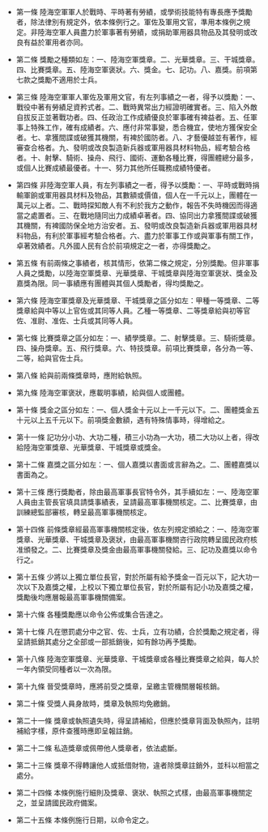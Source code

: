 * 第一條 陸海空軍軍人於戰時、平時著有勞績，或學術技能特有專長應予獎勵者，除法律別有規定外，依本條例行之。軍佐及軍用文官，準用本條例之規定。非陸海空軍人員盡力於軍事著有勞績，或捐助軍用器具物品及其發明或改良有益於軍用者亦同。

* 第二條 獎勵之種類如左：一、陸海空軍獎章。二、光華獎章。三、干城獎章。四、比賽獎章。五、陸海空軍褒狀。六、獎金。七、記功。八、嘉獎。前項第七款之獎勵不適用於士兵。

* 第三條 陸海空軍軍人軍佐及軍用文官，有左列事績之一者，得予以獎勵：一、戰役中著有勞績足資矜式者。二、戰時異常出力經證明確實者。三、陷入外敵自拔反正並著戰功者。四、任政治工作成績優良於軍事確有裨益者。五、任軍事上特殊工作，確有成績者。六、應付非常事變，悉合機宜，使地方獲保安全者。七、拿獲間諜或破獲其機關，有裨於國防者。八、才藝優越並有著作，經審查合格者。九、發明或改良製造新兵器或軍用器具材料物品，經考驗合格者。十、射擊、騎術、操舟、飛行、國術、運動各種比賽，得團體總分最多，或個人比賽成績最優者。十一、努力其他所任職務成績特優者。

* 第四條 非陸海空軍人員，有左列事績之一者，得予以獎勵：一、平時或戰時捐輸軍餉或軍用器具材料及物品，其數額或價值，個人在一千元以上，團體在一萬元以上者。二、戰時探知敵人有不利於我方之動作，報告不失時機因而得適當之處置者。三、在戰地隨同出力成績卓著者。四、協同出力拿獲間諜或破獲其機關，有裨國防保全地方治安者。五、發明或改良製造新兵器或軍用器具材料物品，有利於軍事經考驗合格者。六、盡力於軍事工作或與軍事有關工作，卓著效績者。凡外國人民有合於前項規定之一者，亦得獎勵之。

* 第五條 有前兩條之事績者，核其情形，依第二條之規定，分別獎勵。但非軍事人員之獎勵，以陸海空軍獎章、光華獎章、干城獎章與陸海空軍褒狀、獎金及嘉獎為限。同一事績應有團體與其個人獎勵者，得均獎勵之。

* 第六條 陸海空軍獎章及光華獎章、干城獎章之區分如左：甲種一等獎章、二等獎章給與中等以上官佐或其同等人員。乙種一等獎章、二等獎章給與初等官佐、准尉、准佐、士兵或其同等人員。

* 第七條 比賽獎章之區分如左：一、績學獎章。二、射擊獎章。三、騎術獎章。四、操舟獎章。五、飛行獎章。六、特技獎章。前項比賽獎章，各分為一等、二等，給與官佐士兵。

* 第八條 給與前兩條獎章時，應附給執照。

* 第九條 陸海空軍褒狀，應載明事績，給與個人或團體。

* 第十條 獎金之區分如左：一、個人獎金十元以上一千元以下。二、團體獎金五十元以上五千元以下。前項獎金數額，遇有特殊情事時，得增給之。

* 第十一條 記功分小功、大功二種，積三小功為一大功，積二大功以上者，得改給陸海空軍獎章、光華獎章、干城獎章或獎金。

* 第十二條 嘉獎之區分如左：一、個人嘉獎以書面或言辭為之。二、團體嘉獎以書面為之。

* 第十三條 應行獎勵者，除由最高軍事長官特令外，其手續如左：一、陸海空軍人員由主管長官填具請獎事績表，呈請最高軍事機關核定。二、比賽獎章，由訓練總監部審核，轉呈最高軍事機關核定。

* 第十四條 前條獎章經最高軍事機關核定後，依左列規定頒給之：一、陸海空軍獎章、光華獎章、干城獎章及褒狀，由最高軍事機關咨行政院轉呈國民政府核准頒發之。二、比賽獎章及獎金由最高軍事機關發給。三、記功及嘉獎以命令行之。

* 第十五條 少將以上獨立單位長官，對於所屬有給予獎金一百元以下，記大功一次以下及嘉獎之權，上校以下獨立單位長官，對於所屬有記小功及嘉獎之權，獎勵後均應層報最高軍事機關備案。

* 第十六條 各種獎勵應以命令公佈或集合告達之。

* 第十七條 凡在懲罰處分中之官、佐、士兵，立有功績，合於獎勵之規定者，得呈請抵銷其處分之全部或一部抵銷後，如有餘功再予獎勵。

* 第十八條 陸海空軍獎章、光華獎章、干城獎章或各種比賽獎章之給與，每人於一年內領受同種者以一次為限。

* 第十九條 晉受獎章時，應將前受之獎章，呈繳主管機關層報核銷。

* 第二十條 受獎人員身故時，獎章及執照均免繳銷。

* 第二十一條 獎章或執照遺失時，得呈請補給，但應於獎章背面及執照內，註明補給字樣，原件查獲時應即呈報註銷。

* 第二十二條 私造獎章或佩帶他人獎章者，依法處斷。

* 第二十三條 獎章不得轉讓他人或抵借財物，違者除獎章註銷外，並科以相當之處分。

* 第二十四條 本條例施行細則及獎章、褒狀、執照之式樣，由最高軍事機關定之，並呈請國民政府備案。

* 第二十五條 本條例施行日期，以命令定之。


